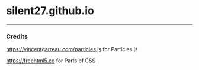 # silent27.github.io
---
### Credits
https://vincentgarreau.com/particles.js for Particles.js

https://freehtml5.co for Parts of CSS
